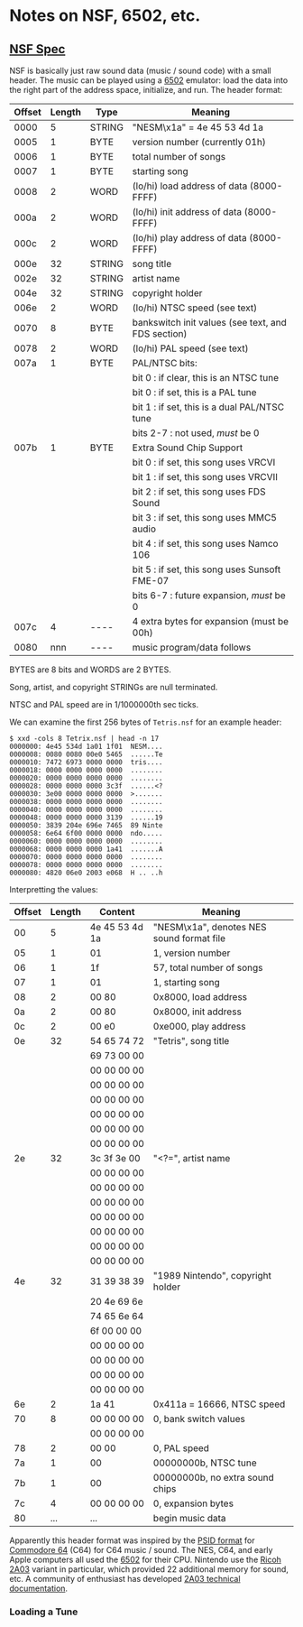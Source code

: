 # Notes on NSF, 6502, etc.

## [NSF Spec](http://kevtris.org/nes/nsfspec.txt)

NSF is basically just raw sound data (music / sound code) with a small
header.  The music can be played using a
[6502](http://en.wikipedia.org/wiki/MOS_Technology_6502) emulator: load the
data into the right part of the address space, initialize, and run.  The
header format:

| Offset | Length | Type   | Meaning                                            |
| ------ | ------ | ------ | -------------------------------------------------- |
| 0000   | 5      | STRING | "NESM\x1a" = 4e 45 53 4d 1a                        |
| 0005   | 1      | BYTE   | version number (currently 01h)                     |
| 0006   | 1      | BYTE   | total number of songs                              |
| 0007   | 1      | BYTE   | starting song                                      |
| 0008   | 2      | WORD   | (lo/hi) load address of data (8000-FFFF)           |
| 000a   | 2      | WORD   | (lo/hi) init address of data (8000-FFFF)           |
| 000c   | 2      | WORD   | (lo/hi) play address of data (8000-FFFF)           |
| 000e   | 32     | STRING | song title                                         |
| 002e   | 32     | STRING | artist name                                        |
| 004e   | 32     | STRING | copyright holder                                   |
| 006e   | 2      | WORD   | (lo/hi) NTSC speed (see text)                      |
| 0070   | 8      | BYTE   | bankswitch init values (see text, and FDS section) |
| 0078   | 2      | WORD   | (lo/hi) PAL speed (see text)                       |
| 007a   | 1      | BYTE   | PAL/NTSC bits:                                     |
|        |        |        |   bit 0    : if clear, this is an NTSC tune        |
|        |        |        |   bit 0    : if set, this is a PAL tune            |
|        |        |        |   bit 1    : if set, this is a dual PAL/NTSC tune  |
|        |        |        |   bits 2-7 : not used, *must* be 0                 |
| 007b   | 1      | BYTE   | Extra Sound Chip Support                           |
|        |        |        |   bit 0    : if set, this song uses VRCVI          |
|        |        |        |   bit 1    : if set, this song uses VRCVII         |
|        |        |        |   bit 2    : if set, this song uses FDS Sound      |
|        |        |        |   bit 3    : if set, this song uses MMC5 audio     |
|        |        |        |   bit 4    : if set, this song uses Namco 106      |
|        |        |        |   bit 5    : if set, this song uses Sunsoft FME-07 |
|        |        |        |   bits 6-7 : future expansion, *must* be 0         |
| 007c   | 4      | ----   | 4 extra bytes for expansion (must be 00h)          |
| 0080   | nnn    | ----   | music program/data follows                         |

BYTES are 8 bits and WORDS are 2 BYTES.

Song, artist, and copyright STRINGs are null terminated.

NTSC and PAL speed are in 1/1000000th sec ticks.

We can examine the first 256 bytes of `Tetris.nsf` for an example header:

```
$ xxd -cols 8 Tetrix.nsf | head -n 17
0000000: 4e45 534d 1a01 1f01  NESM....
0000008: 0080 0080 00e0 5465  ......Te
0000010: 7472 6973 0000 0000  tris....
0000018: 0000 0000 0000 0000  ........
0000020: 0000 0000 0000 0000  ........
0000028: 0000 0000 0000 3c3f  ......<?
0000030: 3e00 0000 0000 0000  >.......
0000038: 0000 0000 0000 0000  ........
0000040: 0000 0000 0000 0000  ........
0000048: 0000 0000 0000 3139  ......19
0000050: 3839 204e 696e 7465  89 Ninte
0000058: 6e64 6f00 0000 0000  ndo.....
0000060: 0000 0000 0000 0000  ........
0000068: 0000 0000 0000 1a41  .......A
0000070: 0000 0000 0000 0000  ........
0000078: 0000 0000 0000 0000  ........
0000080: 4820 06e0 2003 e068  H .. ..h
```

Interpretting the values:

| Offset | Length | Content        | Meaning                                    |
| ------ | ------ | -------------- | ------------------------------------------ |
| 00     | 5      | 4e 45 53 4d 1a | "NESM\x1a", denotes NES sound format file  |
| 05     | 1      | 01             | 1, version number                          |
| 06     | 1      | 1f             | 57, total number of songs                  |
| 07     | 1      | 01             | 1, starting song                           |
| 08     | 2      | 00 80          | 0x8000, load address                       |
| 0a     | 2      | 00 80          | 0x8000, init address                       |
| 0c     | 2      | 00 e0          | 0xe000, play address                       |
| 0e     | 32     | 54 65 74 72    | "Tetris", song title                       |
|        |        | 69 73 00 00    |                                            |
|        |        | 00 00 00 00    |                                            |
|        |        | 00 00 00 00    |                                            |
|        |        | 00 00 00 00    |                                            |
|        |        | 00 00 00 00    |                                            |
|        |        | 00 00 00 00    |                                            |
|        |        | 00 00 00 00    |                                            |
| 2e     | 32     | 3c 3f 3e 00    | "<?=", artist name                         |
|        |        | 00 00 00 00    |                                            |
|        |        | 00 00 00 00    |                                            |
|        |        | 00 00 00 00    |                                            |
|        |        | 00 00 00 00    |                                            |
|        |        | 00 00 00 00    |                                            |
|        |        | 00 00 00 00    |                                            |
|        |        | 00 00 00 00    |                                            |
| 4e     | 32     | 31 39 38 39    | "1989 Nintendo", copyright holder          |
|        |        | 20 4e 69 6e    |                                            |
|        |        | 74 65 6e 64    |                                            |
|        |        | 6f 00 00 00    |                                            |
|        |        | 00 00 00 00    |                                            |
|        |        | 00 00 00 00    |                                            |
|        |        | 00 00 00 00    |                                            |
|        |        | 00 00 00 00    |                                            |
| 6e     | 2      | 1a 41          | 0x411a = 16666, NTSC speed                 |
| 70     | 8      | 00 00 00 00    | 0, bank switch values                      |
|        |        | 00 00 00 00    |                                            |
| 78     | 2      | 00 00          | 0, PAL speed                               |
| 7a     | 1      | 00             | 00000000b, NTSC tune                       |
| 7b     | 1      | 00             | 00000000b, no extra sound chips            |
| 7c     | 4      | 00 00 00 00    | 0, expansion bytes                         |
| 80     | ...    | ...            | begin music data                           |

Apparently this header format was inspired by the [PSID
format](http://cpansearch.perl.org/src/LALA/Audio-SID-3.11/SID_file_format.txt)
for [Commodore 64](http://en.wikipedia.org/wiki/Commodore_64) (C64) for C64
music / sound.  The NES, C64, and early Apple computers all used the
[6502](http://en.wikipedia.org/wiki/MOS_Technology_6502) for their CPU.
Nintendo use the [Ricoh 2A03](http://en.wikipedia.org/wiki/2A03) variant in
particular, which provided 22 additional memory for sound, etc.  A
community of enthusiast has developed [2A03 technical
documentation](http://nesdev.com/2A03%20technical%20reference.txt).

### Loading a Tune
